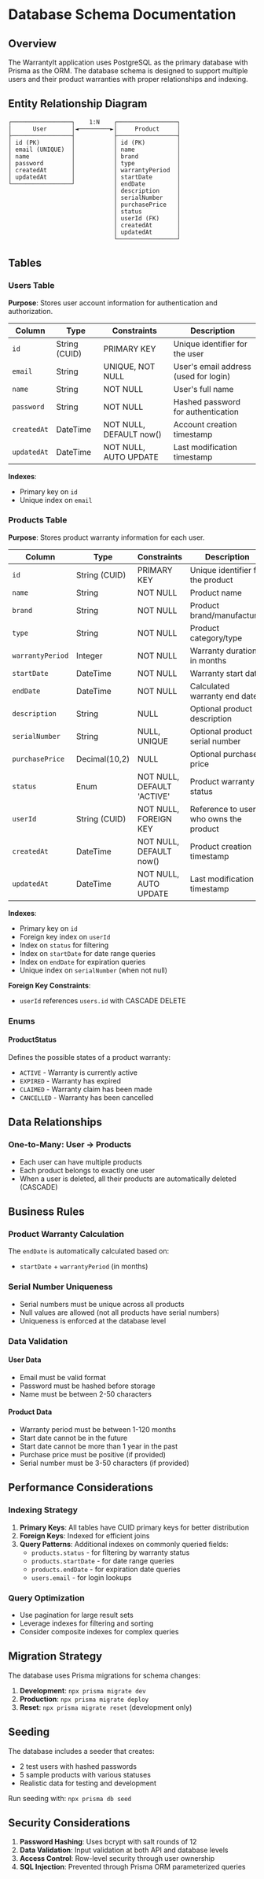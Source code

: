 # Database Schema Documentation

## Overview

The WarrantyIt application uses PostgreSQL as the primary database with Prisma as the ORM. The database schema is designed to support multiple users and their product warranties with proper relationships and indexing.

## Entity Relationship Diagram

```
┌─────────────────┐    1:N    ┌─────────────────┐
│      User       │◄─────────►│     Product     │
├─────────────────┤           ├─────────────────┤
│ id (PK)         │           │ id (PK)         │
│ email (UNIQUE)  │           │ name            │
│ name            │           │ brand           │
│ password        │           │ type            │
│ createdAt       │           │ warrantyPeriod  │
│ updatedAt       │           │ startDate       │
└─────────────────┘           │ endDate         │
                              │ description     │
                              │ serialNumber    │
                              │ purchasePrice   │
                              │ status          │
                              │ userId (FK)     │
                              │ createdAt       │
                              │ updatedAt       │
                              └─────────────────┘
```

## Tables

### Users Table

**Purpose**: Stores user account information for authentication and authorization.

| Column | Type | Constraints | Description |
|--------|------|-------------|-------------|
| `id` | String (CUID) | PRIMARY KEY | Unique identifier for the user |
| `email` | String | UNIQUE, NOT NULL | User's email address (used for login) |
| `name` | String | NOT NULL | User's full name |
| `password` | String | NOT NULL | Hashed password for authentication |
| `createdAt` | DateTime | NOT NULL, DEFAULT now() | Account creation timestamp |
| `updatedAt` | DateTime | NOT NULL, AUTO UPDATE | Last modification timestamp |

**Indexes**:
- Primary key on `id`
- Unique index on `email`

### Products Table

**Purpose**: Stores product warranty information for each user.

| Column | Type | Constraints | Description |
|--------|------|-------------|-------------|
| `id` | String (CUID) | PRIMARY KEY | Unique identifier for the product |
| `name` | String | NOT NULL | Product name |
| `brand` | String | NOT NULL | Product brand/manufacturer |
| `type` | String | NOT NULL | Product category/type |
| `warrantyPeriod` | Integer | NOT NULL | Warranty duration in months |
| `startDate` | DateTime | NOT NULL | Warranty start date |
| `endDate` | DateTime | NOT NULL | Calculated warranty end date |
| `description` | String | NULL | Optional product description |
| `serialNumber` | String | NULL, UNIQUE | Optional product serial number |
| `purchasePrice` | Decimal(10,2) | NULL | Optional purchase price |
| `status` | Enum | NOT NULL, DEFAULT 'ACTIVE' | Product warranty status |
| `userId` | String (CUID) | NOT NULL, FOREIGN KEY | Reference to user who owns the product |
| `createdAt` | DateTime | NOT NULL, DEFAULT now() | Product creation timestamp |
| `updatedAt` | DateTime | NOT NULL, AUTO UPDATE | Last modification timestamp |

**Indexes**:
- Primary key on `id`
- Foreign key index on `userId`
- Index on `status` for filtering
- Index on `startDate` for date range queries
- Index on `endDate` for expiration queries
- Unique index on `serialNumber` (when not null)

**Foreign Key Constraints**:
- `userId` references `users.id` with CASCADE DELETE

### Enums

#### ProductStatus

Defines the possible states of a product warranty:

- `ACTIVE` - Warranty is currently active
- `EXPIRED` - Warranty has expired
- `CLAIMED` - Warranty claim has been made
- `CANCELLED` - Warranty has been cancelled

## Data Relationships

### One-to-Many: User → Products

- Each user can have multiple products
- Each product belongs to exactly one user
- When a user is deleted, all their products are automatically deleted (CASCADE)

## Business Rules

### Product Warranty Calculation

The `endDate` is automatically calculated based on:
- `startDate` + `warrantyPeriod` (in months)

### Serial Number Uniqueness

- Serial numbers must be unique across all products
- Null values are allowed (not all products have serial numbers)
- Uniqueness is enforced at the database level

### Data Validation

#### User Data
- Email must be valid format
- Password must be hashed before storage
- Name must be between 2-50 characters

#### Product Data
- Warranty period must be between 1-120 months
- Start date cannot be in the future
- Start date cannot be more than 1 year in the past
- Purchase price must be positive (if provided)
- Serial number must be 3-50 characters (if provided)

## Performance Considerations

### Indexing Strategy

1. **Primary Keys**: All tables have CUID primary keys for better distribution
2. **Foreign Keys**: Indexed for efficient joins
3. **Query Patterns**: Additional indexes on commonly queried fields:
   - `products.status` - for filtering by warranty status
   - `products.startDate` - for date range queries
   - `products.endDate` - for expiration date queries
   - `users.email` - for login lookups

### Query Optimization

- Use pagination for large result sets
- Leverage indexes for filtering and sorting
- Consider composite indexes for complex queries

## Migration Strategy

The database uses Prisma migrations for schema changes:

1. **Development**: `npx prisma migrate dev`
2. **Production**: `npx prisma migrate deploy`
3. **Reset**: `npx prisma migrate reset` (development only)

## Seeding

The database includes a seeder that creates:
- 2 test users with hashed passwords
- 5 sample products with various statuses
- Realistic data for testing and development

Run seeding with: `npx prisma db seed`

## Security Considerations

1. **Password Hashing**: Uses bcrypt with salt rounds of 12
2. **Data Validation**: Input validation at both API and database levels
3. **Access Control**: Row-level security through user ownership
4. **SQL Injection**: Prevented through Prisma ORM parameterized queries


